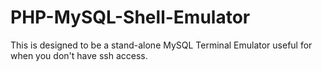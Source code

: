 PHP-MySQL-Shell-Emulator
========================

This is designed to be a stand-alone MySQL Terminal Emulator useful for when you don't have ssh access.